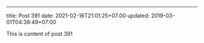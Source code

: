 ---
title: Post 391
date: 2021-02-16T21:01:25+07:00
updated: 2019-03-01T04:38:49+07:00

This is content of post 391